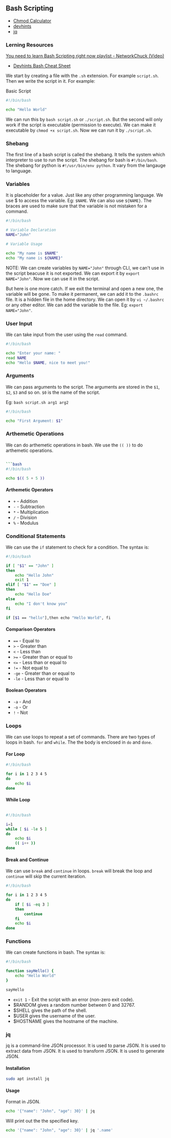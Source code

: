 ## Bash Scripting

- [Chmod Calculator](https://chmodcommand.com/)
- [devhints](https://devhints.io/)
- [jq](https://stedolan.github.io/jq/)

### Lerning Resources

[You need to learn Bash Scripting right now playlist - NetworkChuck (Video)](https://youtube.com/playlist?list=PLIhvC56v63IKioClkSNDjW7iz-6TFvLwS)
- [Devhints Bash Cheat Sheet](https://devhints.io/bash)



We start by creating a file with the `.sh` extension. For example `script.sh`. Then we write the script in it. For example:

Basic Script

```bash
#!/bin/bash

echo "Hello World"
```    

We can run this by `bash script.sh` or `./script.sh`. But the second will only work if the script is executable (permission to execute). We can make it executable by `chmod +x script.sh`. Now we can run it by `./script.sh`.

### Shebang

The first line of a bash script is called the shebang. It tells the system which interpreter to use to run the script. The shebang for bash is `#!/bin/bash`. The shebang for python is `#!/usr/bin/env python`. It vary from the langauge to language.

### Variables

It is placeholder for a value. Just like any other programming language. We use $ to access the variable. Eg: `$NAME`. We can also use `${NAME}`. The braces are used to make sure that the variable is not mistaken for a command.

```bash
#!/bin/bash

# Variable Declaration
NAME="John"

# Variable Usage

echo "My name is $NAME"
echo "My name is ${NAME}"
```

NOTE: We can create variables by `NAME="John"` through CLI, we can't use in the script beacuse it is not exported. We can export it by `export NAME="John"`. Now we can use it in the script.

But here is one more catch. If we exit the terminal and open a new one, the variable will be gone. To make it permanent, we can add it to the `.bashrc` file. It is a hidden file in the home directory. We can open it by `vi ~/.bashrc` or any other editor. We can add the variable to the file. Eg: `export NAME="John"`.

### User Input

We can take input from the user using the `read` command.

```bash
#!/bin/bash

echo "Enter your name: "
read NAME
echo "Hello $NAME, nice to meet you!"
```

### Arguments

We can pass arguments to the script. The arguments are stored in the `$1`, `$2`, `$3` and so on. `$0` is the name of the script.

Eg: `bash script.sh arg1 arg2`

```bash
#!/bin/bash

echo "First Argument: $1"
```

### Arthemetic Operations

We can do arthemetic operations in bash. We use the `(( ))` to do arthemetic operations.

```bash

```bash
#!/bin/bash

echo $(( 5 + 5 ))
```

#### Arthemetic Operators

- `+` - Addition
- `-` - Subtraction
- `*` - Multiplication
- `/` - Division
- `%` - Modulus

### Conditional Statements

We can use the `if` statement to check for a condition. The syntax is:

```bash
#!/bin/bash

if [ "$1" == "John" ]
then
    echo "Hello John"
    exit 1
elif [ "$1" == "Doe" ]
then
    echo "Hello Doe"
else
    echo "I don't know you"
fi
```

```bash
if [$1 == "hello"],then echo "Hello World", fi
```

#### Comparison Operators

- `==` - Equal to
- `>` - Greater than
- `<` - Less than
- `>=` - Greater than or equal to
- `<=` - Less than or equal to
- `!=` - Not equal to
- `-ge` - Greater than or equal to
- `-le` - Less than or equal to

#### Boolean Operators

- `-a` - And
- `-o` - Or
- `!` - Not

### Loops

We can use loops to repeat a set of commands. There are two types of loops in bash. `for` and `while`. The the body is enclosed in `do` and `done`.

#### For Loop

```bash
#!/bin/bash

for i in 1 2 3 4 5
do
    echo $i
done
```

#### While Loop

```bash

#!/bin/bash

i=1
while [ $i -le 5 ]
do
    echo $i
    (( i++ ))
done
```

#### Break and Continue

We can use `break` and `continue` in loops. `break` will break the loop and `continue` will skip the current iteration.

```bash
#!/bin/bash

for i in 1 2 3 4 5
do
    if [ $i -eq 3 ]
    then
        continue
    fi
    echo $i
done
```

### Functions  

We can create functions in bash. The syntax is:

```bash
#!/bin/bash

function sayHello() {
    echo "Hello World"
}

sayHello
```


- `exit 1` - Exit the script with an error (non-zero exit code).
- $RANDOM gives a random number between 0 and 32767.
- $SHELL gives the path of the shell.
- $USER gives the username of the user.
- $HOSTNAME gives the hostname of the machine.


### jq

jq is a command-line JSON processor. It is used to parse JSON. It is used to extract data from JSON. It is used to transform JSON. It is used to generate JSON.

#### Installation

```bash
sudo apt install jq
```

#### Usage

Format in JSON.

```bash
echo '{"name": "John", "age": 30}' | jq
```

Will print out the the specified key.

```bash
echo '{"name": "John", "age": 30}' | jq '.name'
```


